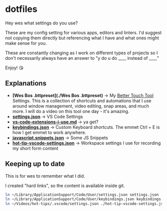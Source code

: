 # dotfiles

Hey wes what settings do you use?

These are my config setting for various apps, editors and linters. I'd suggest not copying them directly but referencing what I have and what ones might make sense for you.

These are constantly changing as I work on different types of projects so I don't necessarily always have an answer to "y do u do ____ instead of ____"

Enjoy! 😘


## Explanations
* **[Wes Bos .bttpreset](./Wes Bos .bttpreset)** → My [Better Touch Tool]() Settings. This is a collection of shortcuts and automations that I use around window management, video editing, snap areas, and much more. I will do a video on this tool one day - it's amazing.
* **[settings.json](./settings.json)** → VS Code Settings
* **[vs-code-extensions-i-use.md](./vs-code-extensions-i-use.md)** → ya get?
* **[keybindings.json](./keybindings.json)** → Custom Keyboard shortcuts. The emmet Ctrl + E is how I get emmet to work anywhere.
* **[javascript.snippets.json](./javascript.snippets.json)** → Some JS Snippets
* **[hot-tip-vscode-settings.json](./hot-tip-vscode-settings.json)** → Workspace settings I use for recording my short form content


## Keeping up to date

This is for wes to remember what I did.

I created "hard links", so the content is available inside git.

```bash
ln ~/Library/ApplicationSupport/Code/User/settings.json settings.json
ln ~/Library/ApplicationSupport/Code/User/keybindings.json keybindings.json
ln ~/Videos/hot-tips/.vscode/settings.json ./hot-tip-vscode-settings.json

```
